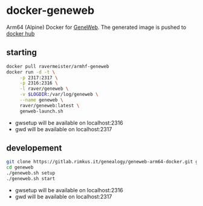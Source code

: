 # docker-geneweb
Arm64 (Alpine) Docker for [GeneWeb](https://github.com/geneweb/geneweb "Geneweb Repository").
The generated image is pushed to [docker hub](https://hub.docker.com/r/ravermeister/armhf-geneweb)

## starting
```bash
docker pull ravermeister/armhf-geneweb
docker run -d -t \
	 -p 2317:2317 \
	 -p 2316:2316 \
	 -l raver/geneweb \
	 -v $LOGDIR:/var/log/geneweb \
	 --name geneweb \
	 raver/geneweb:latest \
	 genweb-launch.sh
```
*  gwsetup will be available on localhost:2316
*  gwd will be available on localhost:2317

## developement
```bash
git clone https://gitlab.rimkus.it/genealogy/geneweb-arm64-docker.git geneweb
cd geneweb
./geneweb.sh setup
./geneweb.sh start
```
*  gwsetup will be available on localhost:2316
*  gwd will be available on localhost:2317
